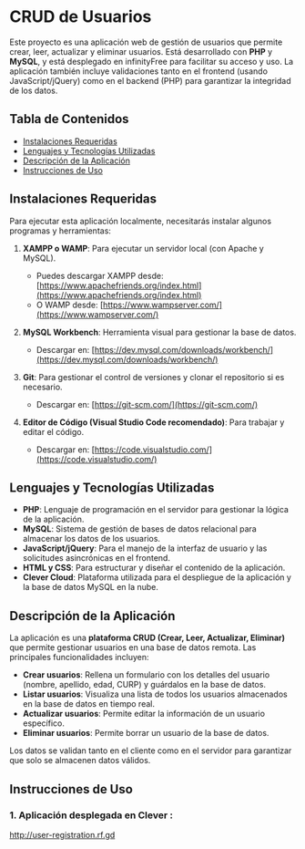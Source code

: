 ﻿# CRUD de Usuarios

Este proyecto es una aplicación web de gestión de usuarios que permite crear, leer, actualizar y eliminar usuarios. Está desarrollado con **PHP** y **MySQL**, y está desplegado en infinityFree para facilitar su acceso y uso. La aplicación también incluye validaciones tanto en el frontend (usando JavaScript/jQuery) como en el backend (PHP) para garantizar la integridad de los datos.

## Tabla de Contenidos
- [Instalaciones Requeridas](#instalaciones-requeridas)
- [Lenguajes y Tecnologías Utilizadas](#lenguajes-y-tecnologías-utilizadas)
- [Descripción de la Aplicación](#descripción-de-la-aplicación)
- [Instrucciones de Uso](#instrucciones-de-uso)

## Instalaciones Requeridas

Para ejecutar esta aplicación localmente, necesitarás instalar algunos programas y herramientas:

1. **XAMPP o WAMP**: Para ejecutar un servidor local (con Apache y MySQL).
   - Puedes descargar XAMPP desde: [https://www.apachefriends.org/index.html](https://www.apachefriends.org/index.html)
   - O WAMP desde: [https://www.wampserver.com/](https://www.wampserver.com/)

2. **MySQL Workbench**: Herramienta visual para gestionar la base de datos.
   - Descargar en: [https://dev.mysql.com/downloads/workbench/](https://dev.mysql.com/downloads/workbench/)

3. **Git**: Para gestionar el control de versiones y clonar el repositorio si es necesario.
   - Descargar en: [https://git-scm.com/](https://git-scm.com/)

4. **Editor de Código (Visual Studio Code recomendado)**: Para trabajar y editar el código.
   - Descargar en: [https://code.visualstudio.com/](https://code.visualstudio.com/)

## Lenguajes y Tecnologías Utilizadas

- **PHP**: Lenguaje de programación en el servidor para gestionar la lógica de la aplicación.
- **MySQL**: Sistema de gestión de bases de datos relacional para almacenar los datos de los usuarios.
- **JavaScript/jQuery**: Para el manejo de la interfaz de usuario y las solicitudes asincrónicas en el frontend.
- **HTML y CSS**: Para estructurar y diseñar el contenido de la aplicación.
- **Clever Cloud**: Plataforma utilizada para el despliegue de la aplicación y la base de datos MySQL en la nube.

## Descripción de la Aplicación

La aplicación es una **plataforma CRUD (Crear, Leer, Actualizar, Eliminar)** que permite gestionar usuarios en una base de datos remota. Las principales funcionalidades incluyen:

- **Crear usuarios**: Rellena un formulario con los detalles del usuario (nombre, apellido, edad, CURP) y guárdalos en la base de datos.
- **Listar usuarios**: Visualiza una lista de todos los usuarios almacenados en la base de datos en tiempo real.
- **Actualizar usuarios**: Permite editar la información de un usuario específico.
- **Eliminar usuarios**: Permite borrar un usuario de la base de datos.

Los datos se validan tanto en el cliente como en el servidor para garantizar que solo se almacenen datos válidos.

## Instrucciones de Uso

### 1.   Aplicación desplegada en Clever :

http://user-registration.rf.gd
